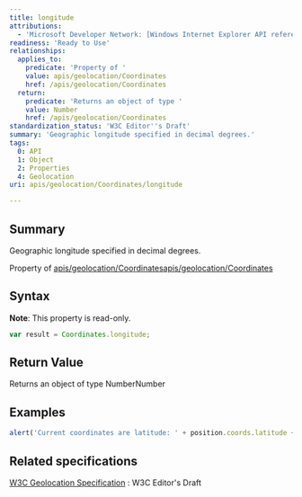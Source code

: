 ```yaml
---
title: longitude
attributions:
  - 'Microsoft Developer Network: [Windows Internet Explorer API reference Article](http://msdn.microsoft.com/en-us/library/ie/hh828809%28v=vs.85%29.aspx)'
readiness: 'Ready to Use'
relationships:
  applies_to:
    predicate: 'Property of '
    value: apis/geolocation/Coordinates
    href: /apis/geolocation/Coordinates
  return:
    predicate: 'Returns an object of type '
    value: Number
    href: /apis/geolocation/Coordinates
standardization_status: 'W3C Editor''s Draft'
summary: 'Geographic longitude specified in decimal degrees.'
tags:
  0: API
  1: Object
  2: Properties
  4: Geolocation
uri: apis/geolocation/Coordinates/longitude

---
```

## <span>Summary</span>

Geographic longitude specified in decimal degrees.

Property of [apis/geolocation/Coordinates](/apis/geolocation/Coordinates)[apis/geolocation/Coordinates](/apis/geolocation/Coordinates)

## <span>Syntax</span>

**Note**: This property is read-only.

``` js
var result = Coordinates.longitude;
```

## <span>Return Value</span>

Returns an object of type NumberNumber

## <span>Examples</span>

``` js
alert('Current coordinates are latitude: ' + position.coords.latitude + ' and longitude: ' + position.coords.longitude);
```

## <span>Related specifications</span>

[W3C Geolocation Specification](http://dev.w3.org/geo/api/spec-source.html)
:   W3C Editor's Draft
